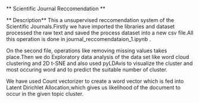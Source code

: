 **  Scientific Journal Reccomendation **

**  Description**
This a unsupervised reccomendation system of the Scientific Journals.Firstly
we have imported the libraries and dataset processed the raw text and saved 
the process dataset into a new csv file.All this operation is done in journal_reccomendataion_1.ipynb .

On the second file, operations like removing missing values takes place.Then
we do Exploratory data analysis of the data set like word cloud clustering 
and 2D t-SNE and also used pyLDAvis to visualize the cluster and most occuring
word and to predict the suitable number of cluster.

We have used  Count vectorizer to create a word vector which is fed into Latent
Dirichlet Allocation,which gives us likelihood of the document to occur in 
the given topic cluster.
